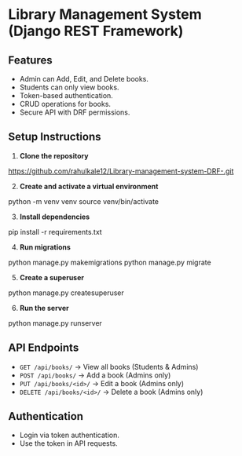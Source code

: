 # Library Management System (Django REST Framework)

## Features
- Admin can Add, Edit, and Delete books.
- Students can only view books.
- Token-based authentication.
- CRUD operations for books.
- Secure API with DRF permissions.

## Setup Instructions
1. **Clone the repository**  

https://github.com/rahulkale12/Library-management-system-DRF-.git


2. **Create and activate a virtual environment**  

python -m venv venv source venv/bin/activate


3. **Install dependencies**  

pip install -r requirements.txt


4. **Run migrations**  

python manage.py makemigrations python manage.py migrate


5. **Create a superuser**  

python manage.py createsuperuser


6. **Run the server**  

python manage.py runserver



## API Endpoints
- `GET /api/books/` → View all books (Students & Admins)
- `POST /api/books/` → Add a book (Admins only)
- `PUT /api/books/<id>/` → Edit a book (Admins only)
- `DELETE /api/books/<id>/` → Delete a book (Admins only)

## Authentication
- Login via token authentication.
- Use the token in API requests.


